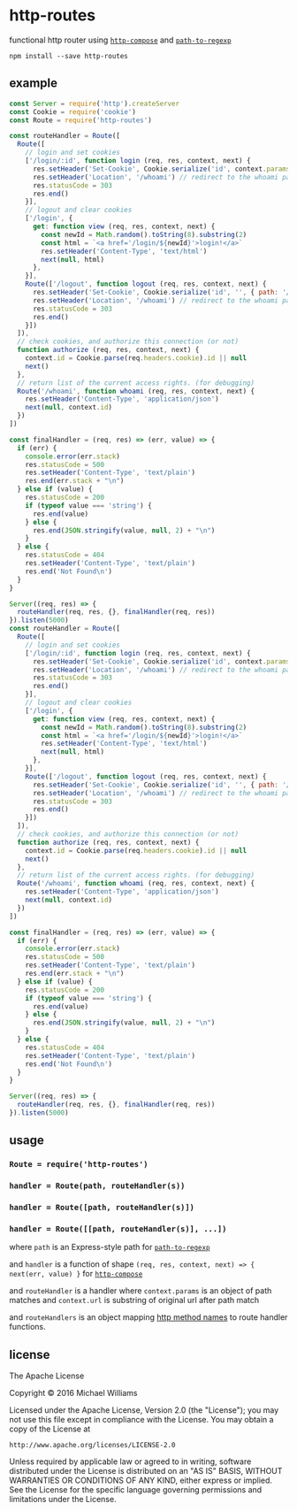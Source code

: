 # http-routes

functional http router using [`http-compose`](https://github.com/ahdinosaur/http-compose) and [`path-to-regexp`](https://github.com/pillarjs/path-to-regexp)

```shell
npm install --save http-routes
```

## example

```js
const Server = require('http').createServer
const Cookie = require('cookie')
const Route = require('http-routes')

const routeHandler = Route([
  Route([
    // login and set cookies
    ['/login/:id', function login (req, res, context, next) {
      res.setHeader('Set-Cookie', Cookie.serialize('id', context.params.id, { path: '/' }))
      res.setHeader('Location', '/whoami') // redirect to the whoami page.
      res.statusCode = 303
      res.end()
    }],
    // logout and clear cookies
    ['/login', {
      get: function view (req, res, context, next) {
        const newId = Math.random().toString(8).substring(2)
        const html = `<a href='/login/${newId}'>login!</a>`
        res.setHeader('Content-Type', 'text/html')
        next(null, html)
      },
    }],
    Route(['/logout', function logout (req, res, context, next) {
      res.setHeader('Set-Cookie', Cookie.serialize('id', '', { path: '/' }))
      res.setHeader('Location', '/whoami') // redirect to the whoami page
      res.statusCode = 303
      res.end()
    }])
  ]),
  // check cookies, and authorize this connection (or not)
  function authorize (req, res, context, next) {
    context.id = Cookie.parse(req.headers.cookie).id || null
    next()
  },
  // return list of the current access rights. (for debugging)
  Route('/whoami', function whoami (req, res, context, next) {
    res.setHeader('Content-Type', 'application/json')
    next(null, context.id)
  })
])

const finalHandler = (req, res) => (err, value) => {
  if (err) {
    console.error(err.stack)
    res.statusCode = 500
    res.setHeader('Content-Type', 'text/plain')
    res.end(err.stack + "\n")
  } else if (value) {
    res.statusCode = 200
    if (typeof value === 'string') {
      res.end(value)
    } else {
      res.end(JSON.stringify(value, null, 2) + "\n")
    }
  } else {
    res.statusCode = 404
    res.setHeader('Content-Type', 'text/plain')
    res.end('Not Found\n')
  }
}

Server((req, res) => {
  routeHandler(req, res, {}, finalHandler(req, res))
}).listen(5000)
const routeHandler = Route([
  Route([
    // login and set cookies
    ['/login/:id', function login (req, res, context, next) {
      res.setHeader('Set-Cookie', Cookie.serialize('id', context.params.id, { path: '/' }))
      res.setHeader('Location', '/whoami') // redirect to the whoami page.
      res.statusCode = 303
      res.end()
    }],
    // logout and clear cookies
    ['/login', {
      get: function view (req, res, context, next) {
        const newId = Math.random().toString(8).substring(2)
        const html = `<a href='/login/${newId}'>login!</a>`
        res.setHeader('Content-Type', 'text/html')
        next(null, html)
      },
    }],
    Route(['/logout', function logout (req, res, context, next) {
      res.setHeader('Set-Cookie', Cookie.serialize('id', '', { path: '/' }))
      res.setHeader('Location', '/whoami') // redirect to the whoami page
      res.statusCode = 303
      res.end()
    }])
  ]),
  // check cookies, and authorize this connection (or not)
  function authorize (req, res, context, next) {
    context.id = Cookie.parse(req.headers.cookie).id || null
    next()
  },
  // return list of the current access rights. (for debugging)
  Route('/whoami', function whoami (req, res, context, next) {
    res.setHeader('Content-Type', 'application/json')
    next(null, context.id)
  })
])

const finalHandler = (req, res) => (err, value) => {
  if (err) {
    console.error(err.stack)
    res.statusCode = 500
    res.setHeader('Content-Type', 'text/plain')
    res.end(err.stack + "\n")
  } else if (value) {
    res.statusCode = 200
    if (typeof value === 'string') {
      res.end(value)
    } else {
      res.end(JSON.stringify(value, null, 2) + "\n")
    }
  } else {
    res.statusCode = 404
    res.setHeader('Content-Type', 'text/plain')
    res.end('Not Found\n')
  }
}

Server((req, res) => {
  routeHandler(req, res, {}, finalHandler(req, res))
}).listen(5000)
```

## usage

### `Route = require('http-routes')`

### `handler = Route(path, routeHandler(s))`
### `handler = Route([path, routeHandler(s)])`
### `handler = Route([[path, routeHandler(s)], ...])`

where `path` is an Express-style path for [`path-to-regexp`](https://github.com/pillarjs/path-to-regexp)

and `handler` is a function of shape `(req, res, context, next) => { next(err, value) }` for [`http-compose`](https://github.com/ahdinosaur/http-compose)

and `routeHandler` is a handler where `context.params` is an object of path matches and `context.url` is substring of original url after path match

and `routeHandlers` is an object mapping [http method names](https://www.npmjs.com/package/methods) to route handler functions.

## license

The Apache License

Copyright &copy; 2016 Michael Williams

Licensed under the Apache License, Version 2.0 (the "License");
you may not use this file except in compliance with the License.
You may obtain a copy of the License at

    http://www.apache.org/licenses/LICENSE-2.0

Unless required by applicable law or agreed to in writing, software
distributed under the License is distributed on an "AS IS" BASIS,
WITHOUT WARRANTIES OR CONDITIONS OF ANY KIND, either express or implied.
See the License for the specific language governing permissions and
limitations under the License.
